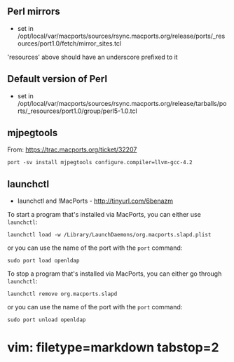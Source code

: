 ## Perl mirrors ##
- set in /opt/local/var/macports/sources/rsync.macports.org/release/ports/\_resources/port1.0/fetch/mirror_sites.tcl

'resources' above should have an underscore prefixed to it

## Default version of Perl ##
- set in /opt/local/var/macports/sources/rsync.macports.org/release/tarballs/ports/\_resources/port1.0/group/perl5-1.0.tcl

## mjpegtools ##
From: https://trac.macports.org/ticket/32207

    port -sv install mjpegtools configure.compiler=llvm-gcc-4.2

## launchctl ##
- launchctl and !MacPorts - http://tinyurl.com/6benazm 

To start a program that's installed via MacPorts, you can either use
`launchctl`:

    launchctl load -w /Library/LaunchDaemons/org.macports.slapd.plist

or you can use the name of the port with the `port` command:

    sudo port load openldap

To stop a program that's installed via MacPorts, you can either go through
`launchctl`:

    launchctl remove org.macports.slapd

or you can use the name of the port with the `port` command:

    sudo port unload openldap

# vim: filetype=markdown tabstop=2
